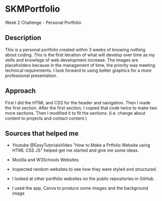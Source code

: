 # SKMPortfolio
Week 2 Challenge - Personal Portfolio
## Description
This is a personal portfolio created within 3 weeks of knowing nothing about coding.  This is the first iteration of what will develop over time as my skills and knowlege of web development increase.
The images are placeholders because in the management of time, the priority was meeting technical requirements.  I look forward to using better graphics for a more professional presentation.
## Approach
First I did the HTML and CSS for the header and navigation.  Then I made the first section.  After the first section, I copied that code twice to make two more sections. Then I modified it to fit the sections.  (i.e. change about content to projects and contact content.)
## Sources that helped me

 - Youtube @EasyTutorialsVideo "How to Make a Prtfolio Website using HTML CSS JS" helped get me started and give me some ideas.

  - Mozilla and W3Schools Websites

  - Inspected random websites to see how they were styled and structured.

   - I looked at other portfolio websites on the public repositories in GitHub.

   - I used the app, Canva to produce some images and the background image

 




    
